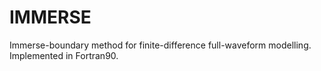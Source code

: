 # IMMERSE
Immerse-boundary method for finite-difference full-waveform modelling. Implemented in Fortran90.
